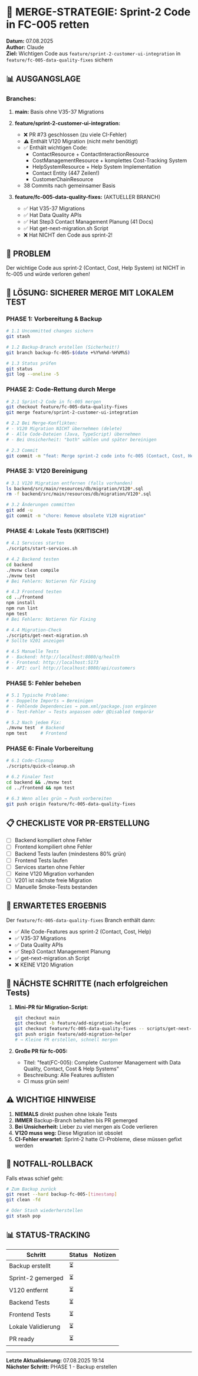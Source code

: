 # 🔀 MERGE-STRATEGIE: Sprint-2 Code in FC-005 retten

**Datum:** 07.08.2025  
**Author:** Claude  
**Ziel:** Wichtigen Code aus `feature/sprint-2-customer-ui-integration` in `feature/fc-005-data-quality-fixes` sichern

## 📊 AUSGANGSLAGE

### Branches:
1. **main:** Basis ohne V35-37 Migrations
2. **feature/sprint-2-customer-ui-integration:** 
   - ❌ PR #73 geschlossen (zu viele CI-Fehler)
   - ⚠️ Enthält V120 Migration (nicht mehr benötigt)
   - ✅ Enthält wichtigen Code:
     - ContactResource + ContactInteractionResource
     - CostManagementResource + komplettes Cost-Tracking System  
     - HelpSystemResource + Help System Implementation
     - Contact Entity (447 Zeilen!)
     - CustomerChainResource
   - 38 Commits nach gemeinsamer Basis

3. **feature/fc-005-data-quality-fixes:** (AKTUELLER BRANCH)
   - ✅ Hat V35-37 Migrations
   - ✅ Hat Data Quality APIs
   - ✅ Hat Step3 Contact Management Planung (41 Docs)
   - ✅ Hat get-next-migration.sh Script
   - ❌ Hat NICHT den Code aus sprint-2!

## 🚨 PROBLEM

Der wichtige Code aus sprint-2 (Contact, Cost, Help System) ist NICHT in fc-005 und würde verloren gehen!

## 🎯 LÖSUNG: SICHERER MERGE MIT LOKALEM TEST

### PHASE 1: Vorbereitung & Backup
```bash
# 1.1 Uncommitted changes sichern
git stash

# 1.2 Backup-Branch erstellen (Sicherheit!)
git branch backup-fc-005-$(date +%Y%m%d-%H%M%S)

# 1.3 Status prüfen
git status
git log --oneline -5
```

### PHASE 2: Code-Rettung durch Merge
```bash
# 2.1 Sprint-2 Code in fc-005 mergen
git checkout feature/fc-005-data-quality-fixes
git merge feature/sprint-2-customer-ui-integration

# 2.2 Bei Merge-Konflikten:
# - V120 Migration NICHT übernehmen (delete)
# - Alle Code-Dateien (Java, TypeScript) übernehmen
# - Bei Unsicherheit: "both" wählen und später bereinigen

# 2.3 Commit
git commit -m "feat: Merge sprint-2 code into fc-005 (Contact, Cost, Help Systems)"
```

### PHASE 3: V120 Bereinigung
```bash
# 3.1 V120 Migration entfernen (falls vorhanden)
ls backend/src/main/resources/db/migration/V120*.sql
rm -f backend/src/main/resources/db/migration/V120*.sql

# 3.2 Änderungen committen
git add -u
git commit -m "chore: Remove obsolete V120 migration"
```

### PHASE 4: Lokale Tests (KRITISCH!)
```bash
# 4.1 Services starten
./scripts/start-services.sh

# 4.2 Backend testen
cd backend
./mvnw clean compile
./mvnw test
# Bei Fehlern: Notieren für Fixing

# 4.3 Frontend testen  
cd ../frontend
npm install
npm run lint
npm test
# Bei Fehlern: Notieren für Fixing

# 4.4 Migration-Check
./scripts/get-next-migration.sh
# Sollte V201 anzeigen

# 4.5 Manuelle Tests
# - Backend: http://localhost:8080/q/health
# - Frontend: http://localhost:5173
# - API: curl http://localhost:8080/api/customers
```

### PHASE 5: Fehler beheben
```bash
# 5.1 Typische Probleme:
# - Doppelte Imports → Bereinigen
# - Fehlende Dependencies → pom.xml/package.json ergänzen
# - Test-Fehler → Tests anpassen oder @Disabled temporär

# 5.2 Nach jedem Fix:
./mvnw test  # Backend
npm test     # Frontend
```

### PHASE 6: Finale Vorbereitung
```bash
# 6.1 Code-Cleanup
./scripts/quick-cleanup.sh

# 6.2 Finaler Test
cd backend && ./mvnw test
cd ../frontend && npm test

# 6.3 Wenn alles grün → Push vorbereiten
git push origin feature/fc-005-data-quality-fixes
```

## 📋 CHECKLISTE VOR PR-ERSTELLUNG

- [ ] Backend kompiliert ohne Fehler
- [ ] Frontend kompiliert ohne Fehler  
- [ ] Backend Tests laufen (mindestens 80% grün)
- [ ] Frontend Tests laufen
- [ ] Services starten ohne Fehler
- [ ] Keine V120 Migration vorhanden
- [ ] V201 ist nächste freie Migration
- [ ] Manuelle Smoke-Tests bestanden

## 🎯 ERWARTETES ERGEBNIS

Der `feature/fc-005-data-quality-fixes` Branch enthält dann:
- ✅ Alle Code-Features aus sprint-2 (Contact, Cost, Help)
- ✅ V35-37 Migrations
- ✅ Data Quality APIs
- ✅ Step3 Contact Management Planung
- ✅ get-next-migration.sh Script
- ❌ KEINE V120 Migration

## 🚀 NÄCHSTE SCHRITTE (nach erfolgreichen Tests)

1. **Mini-PR für Migration-Script:**
   ```bash
   git checkout main
   git checkout -b feature/add-migration-helper
   git checkout feature/fc-005-data-quality-fixes -- scripts/get-next-migration.sh
   git push origin feature/add-migration-helper
   # → Kleine PR erstellen, schnell mergen
   ```

2. **Große PR für fc-005:**
   - Titel: "feat(FC-005): Complete Customer Management with Data Quality, Contact, Cost & Help Systems"
   - Beschreibung: Alle Features auflisten
   - CI muss grün sein!

## ⚠️ WICHTIGE HINWEISE

1. **NIEMALS** direkt pushen ohne lokale Tests
2. **IMMER** Backup-Branch behalten bis PR gemerged
3. **Bei Unsicherheit:** Lieber zu viel mergen als Code verlieren
4. **V120 muss weg:** Diese Migration ist obsolet
5. **CI-Fehler erwartet:** Sprint-2 hatte CI-Probleme, diese müssen gefixt werden

## 🔴 NOTFALL-ROLLBACK

Falls etwas schief geht:
```bash
# Zum Backup zurück
git reset --hard backup-fc-005-[timestamp]
git clean -fd

# Oder Stash wiederherstellen
git stash pop
```

## 📊 STATUS-TRACKING

| Schritt | Status | Notizen |
|---------|--------|---------|
| Backup erstellt | ⏳ | |
| Sprint-2 gemerged | ⏳ | |
| V120 entfernt | ⏳ | |
| Backend Tests | ⏳ | |
| Frontend Tests | ⏳ | |
| Lokale Validierung | ⏳ | |
| PR ready | ⏳ | |

---

**Letzte Aktualisierung:** 07.08.2025 19:14  
**Nächster Schritt:** PHASE 1 - Backup erstellen